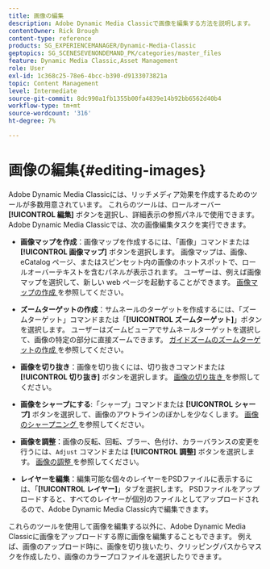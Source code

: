 ```yaml
---
title: 画像の編集
description: Adobe Dynamic Media Classicで画像を編集する方法を説明します。
contentOwner: Rick Brough
content-type: reference
products: SG_EXPERIENCEMANAGER/Dynamic-Media-Classic
geptopics: SG_SCENESEVENONDEMAND_PK/categories/master_files
feature: Dynamic Media Classic,Asset Management
role: User
exl-id: 1c368c25-78e6-4bcc-b390-d9133073821a
topic: Content Management
level: Intermediate
source-git-commit: 8dc990a1fb1355b00fa4839e14b92bb6562d40b4
workflow-type: tm+mt
source-wordcount: '316'
ht-degree: 7%

---
```


# 画像の編集{#editing-images}

Adobe Dynamic Media Classicには、リッチメディア効果を作成するためのツールが多数用意されています。 これらのツールは、ロールオーバー **[!UICONTROL 編集]** ボタンを選択し、詳細表示の参照パネルで使用できます。 Adobe Dynamic Media Classicでは、次の画像編集タスクを実行できます。

* **画像マップを作成**：画像マップを作成するには、「画像」コマンドまたは **[!UICONTROL 画像マップ]** ボタンを選択します。 画像マップは、画像、eCatalog ページ、またはスピンセット内の画像のホットスポットで、ロールオーバーテキストを含むパネルが表示されます。 ユーザーは、例えば画像マップを選択して、新しい web ページを起動することができます。 [ 画像マップの作成 ](/help/using/creating-image-maps.md) を参照してください。

* **ズームターゲットの作成**：サムネールのターゲットを作成するには、「ズームターゲット」コマンドまたは「**[!UICONTROL ズームターゲット]**」ボタンを選択します。 ユーザーはズームビューアでサムネールターゲットを選択して、画像の特定の部分に直接ズームできます。 [ ガイドズームのズームターゲットの作成 ](/help/using/creating-zoom-targets-guided-zoom.md) を参照してください。

* **画像を切り抜き**：画像を切り抜くには、切り抜きコマンドまたは **[!UICONTROL 切り抜き]** ボタンを選択します。 [ 画像の切り抜き ](/help/using/cropping-image.md) を参照してください。

* **画像をシャープにする**:「シャープ」コマンドまたは **[!UICONTROL シャープ]** ボタンを選択して、画像のアウトラインのぼかしを少なくします。 [ 画像のシャープニング ](/help/using/sharpening-image.md) を参照してください。

* **画像を調整**：画像の反転、回転、ブラー、色付け、カラーバランスの変更を行うには、`Adjust` コマンドまたは **[!UICONTROL 調整]** ボタンを選択します。 [ 画像の調整 ](/help/using/adjusting-image.md) を参照してください。

* **レイヤーを編集**：編集可能な個々のレイヤーをPSDファイルに表示するには、「**[!UICONTROL レイヤー]**」タブを選択します。 PSDファイルをアップロードすると、すべてのレイヤーが個別のファイルとしてアップロードされるので、Adobe Dynamic Media Classic内で編集できます。

これらのツールを使用して画像を編集する以外に、Adobe Dynamic Media Classicに画像をアップロードする際に画像を編集することもできます。 例えば、画像のアップロード時に、画像を切り抜いたり、クリッピングパスからマスクを作成したり、画像のカラープロファイルを選択したりできます。
